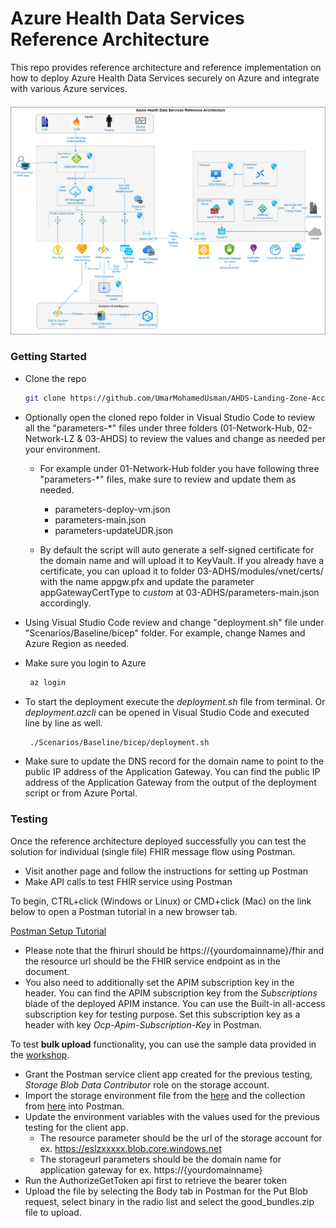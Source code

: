 # Azure Health Data Services Reference Architecture

This repo provides reference architecture and reference implementation on how to deploy Azure Health Data Services securely on Azure and integrate with various Azure services.

![ahds reference architecture](./docs/media/ahds-reference-architecture.png)

### Getting Started

- Clone the repo

  ```sh
  git clone https://github.com/UmarMohamedUsman/AHDS-Landing-Zone-Accelerator
  ```

- Optionally open the cloned repo folder in Visual Studio Code to review all the "parameters-\*" files under three folders (01-Network-Hub, 02-Network-LZ & 03-AHDS) to review the values and change as needed per your environment.

  - For example under 01-Network-Hub folder you have following three "parameters-\*" files, make sure to review and update them as needed.

    - parameters-deploy-vm.json
    - parameters-main.json
    - parameters-updateUDR.json

  - By default the script will auto generate a self-signed certificate for the domain name and will upload it to KeyVault. If you already have a certificate, you can upload it to folder 03-ADHS/modules/vnet/certs/ with the name appgw.pfx and update the parameter appGatewayCertType to _custom_ at 03-ADHS/parameters-main.json accordingly.

- Using Visual Studio Code review and change "deployment.sh" file under "Scenarios/Baseline/bicep" folder. For example, change Names and Azure Region as needed.
  <br/>

- Make sure you login to Azure

  ```sh
   az login
  ```

- To start the deployment execute the _deployment.sh_ file from terminal. Or _deployment.azcli_ can be opened in Visual Studio Code and executed line by line as well.
  ```sh
   ./Scenarios/Baseline/bicep/deployment.sh
  ```
- Make sure to update the DNS record for the domain name to point to the public IP address of the Application Gateway. You can find the public IP address of the Application Gateway from the output of the deployment script or from Azure Portal.

### Testing

Once the reference architecture deployed successfully you can test the solution for individual (single file) FHIR message flow using Postman.

- Visit another page and follow the instructions for setting up Postman
- Make API calls to test FHIR service using Postman

To begin, CTRL+click (Windows or Linux) or CMD+click (Mac) on the link below to open a Postman tutorial in a new browser tab.

[Postman Setup Tutorial](https://github.com/microsoft/azure-health-data-services-workshop/blob/main/resources/docs/Postman_FHIR_service_README.md)

- Please note that the fhirurl should be https://{yourdomainname}/fhir and the resource url should be the FHIR service endpoint as in the document.
- You also need to additionally set the APIM subscription key in the header. You can find the APIM subscription key from the _Subscriptions_ blade of the deployed APIM instance. You can use the Built-in all-access subscription key for testing purpose. Set this subscription key as a header with key _Ocp-Apim-Subscription-Key_ in Postman.

To test **bulk upload** functionality, you can use the sample data provided in the [workshop](https://github.com/microsoft/azure-health-data-services-workshop/tree/main/Challenge-03%20-%20Ingest%20to%20FHIR/samples).

- Grant the Postman service client app created for the previous testing, _Storage Blob Data Contributor_ role on the storage account.
- Import the storage environment file from the [here](/Testing/bulk-load-fhir-storage.postman_environment.json) and the collection from [here](/Testing/bulk-load-fhir-storage.postman_collection.json) into Postman.
- Update the environment variables with the values used for the previous testing for the client app.
  - The resource parameter should be the url of the storage account for ex. https://eslzxxxxx.blob.core.windows.net
  - The storageurl parameters should be the domain name for application gateway for ex. https://{yourdomainname}
- Run the AuthorizeGetToken api first to retrieve the bearer token
- Upload the file by selecting the Body tab in Postman for the Put Blob request, select binary in the radio list and select the good_bundles.zip file to upload.
